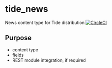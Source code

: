 # tide_news
News content type for Tide distribution
[![CircleCI](https://circleci.com/gh/dpc-sdp/tide_news.svg?style=svg&circle-token=401351ec1dc47267183b8758f741cbf5908aff14)](https://circleci.com/gh/dpc-sdp/tide_news)

## Purpose
- content type
- fields
- REST module integration, if required
